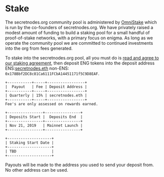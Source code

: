 # Stake

The secretnodes.org community pool is administered by [OmniStake](https://t.me/omnistake) which is run by the co-founders of secretnodes.org. We have privately raised a modest amount of funding to build a staking pool for a small handful of proof-of-stake networks, with a primary focus on enigma. As long as we operate the community pool we are committed to continued investments into the org from fees generated.

To stake into the secretnodes.org pool, all you must do is [read and agree to our staking agreement](https://staking-terms.secretnodes.org/), then deposit ENG tokens into the deposit address ENS:[secretnodes.eth](https://etherscan.io/address/secretnodes.eth) non-ENS: `0x178Bbf2DC8c81Ca6111FCbA14451171f5C9D8EAF`.

```details
+-----------+-----+-----------------+
|  Payout   | Fee | Deposit Address |
+-----------+-----+-----------------+
| Quarterly | 15% | secretnodes.eth |
+-----------+-----+-----------------+
Fee's are only assessed on rewards earned.

+----------------+----------------+
| Deposits Start |  Deposits End  |
+----------------+----------------+
| Nov 21, 2019   | Mainnet Launch |
+----------------+----------------+

+--------------------+
| Staking Start Date |
+--------------------+
| TBD                |
+--------------------+
```

Payouts will be made to the address you used to
send your deposit from. No other address can be used.
